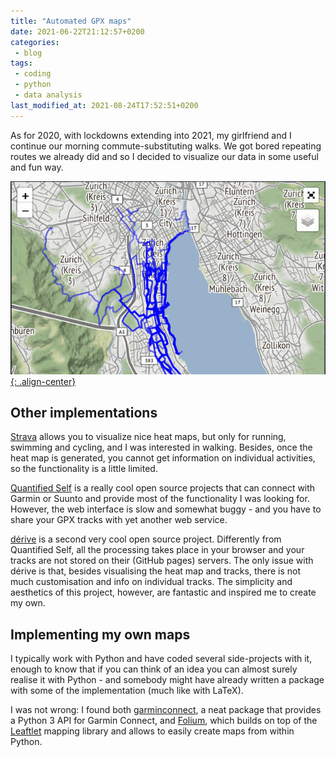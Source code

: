 ```yaml
---
title: "Automated GPX maps"
date: 2021-06-22T21:12:57+0200
categories:
 - blog
tags:
 - coding
 - python
 - data analysis
last_modified_at: 2021-08-24T17:52:51+0200
---
```


As for 2020, with lockdowns extending into 2021, my girlfriend and I continue
our morning commute-substituting walks.
We got bored repeating routes we already did and so I decided to visualize our
data in some useful and fun way.

[![Walking map][1t]{: .align-center}][1]

## Other implementations

[Strava](https://www.strava.com) allows you to visualize nice heat maps, but
only for running, swimming and cycling, and I was interested in walking.
Besides, once the heat map is generated, you cannot get information on
individual activities, so the functionality is a little limited.

[Quantified Self](https://quantified-self.io) is a really cool open source
projects that can connect with Garmin or Suunto and provide most of the
functionality I was looking for.
However, the web interface is slow and somewhat buggy - and you have to
share your GPX tracks with yet another web service.

[dérive](https://erik.github.io/derive/) is a second very cool open source
project.  Differently from Quantified Self, all the processing takes place in
your browser and your tracks are not stored on their (GitHub pages) servers.
The only issue with dérive is that, besides visualising the heat map and
tracks, there is not much customisation and info on individual tracks.
The simplicity and aesthetics of this project, however, are fantastic and
inspired me to create my own.

## Implementing my own maps

I typically work with Python and have coded several side-projects with it,
enough to know that if you can think of an idea you can almost surely realise
it with Python - and somebody might have already written a package with some of
the implementation (much like with LaTeX).

I was not wrong: I found both
[garminconnect](https://github.com/cyberjunky/python-garminconnect), a neat
package that provides a Python 3 API for Garmin Connect, and
[Folium](http://python-visualization.github.io/folium/), which builds on top of
the [Leaftlet](https://leafletjs.com/) mapping library and allows to easily
create maps from within Python.

[1]:  /maps/
[1t]: /assets/images/walkingMap.gif
